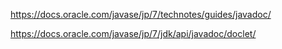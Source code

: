 https://docs.oracle.com/javase/jp/7/technotes/guides/javadoc/

https://docs.oracle.com/javase/jp/7/jdk/api/javadoc/doclet/

